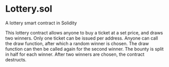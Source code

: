 # Lottery.sol
A lottery smart contract in Solidity

This lottery contract allows anyone to buy a ticket at a set price, and draws two winners.
Only one ticket can be issued per address. Anyone can call the draw function, after which a random winner is chosen. The draw function can then be called again for the second winner. The bounty is split in half for each winner. After two winners are chosen, the contract destructs.
